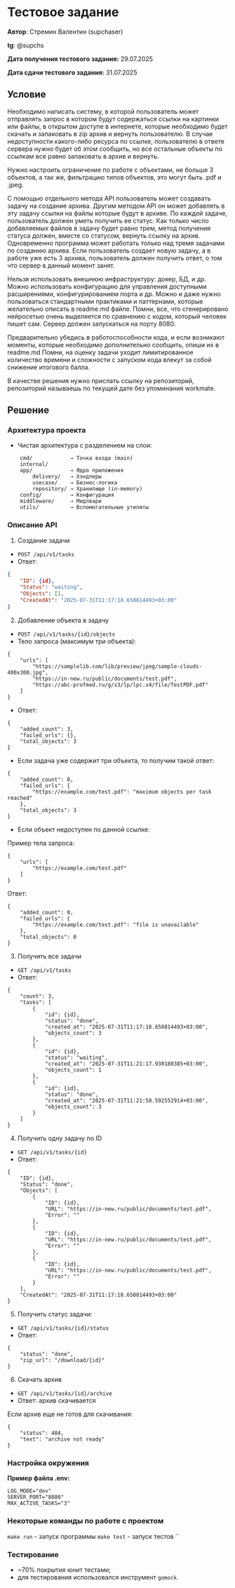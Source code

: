 # Тестовое задание

**Автор**: Стремин Валентин (supchaser)

**tg**: @supchs

**Дата получения тестового задания:** 29.07.2025

**Дата сдачи тестового задания:** 31.07.2025

## Условие

Необходимо написать систему, в которой пользователь может отправлять запрос в котором будут содержаться ссылки на картинки или файлы, в открытом доступе в интернете, которые необходимо будет скачать и запаковать в zip архив и вернуть пользователю. В случае недоступности какого-либо ресурса по ссылке, пользователю в ответе сервера нужно будет об этом сообщить, но все остальные объекты по ссылкам все равно запаковать в архив и вернуть.

Нужно настроить ограничение по работе с объектами, не больше 3 объектов, а так же, фильтрацию типов объектов, это могут быть .pdf и .jpeg.

С помощью отдельного метода API пользователь может создавать задачу на создание архива. Другим методом API он может добавлять в эту задачу ссылки на файлы которые будут в архиве. По каждой задаче, пользователь должен уметь получить ее статус. Как только число добавляемых файлов в задачу будет равно трем, метод получения статуса должен, вместе со статусом, вернуть ссылку на архив. 
Одновременно программа может работать только над тремя задачами по созданию архива. Если пользователь создает новую задачу, а в работе уже есть 3 архива, пользователь должен получить ответ, о том что сервер в данный момент занят.

Нельзя использовать внешнюю инфраструктуру: докер, БД, и др. Можно использовать конфигурацию для управления доступными расширениями, конфигурированием порта и др. Можно и даже нужно пользоваться стандартными практиками и паттернами, которые желательно описать в readme.md файле. Помни, все, что сгенерировано нейросетью очень выделяется по сравнению с кодом, который человек пишет сам.
Сервер должен запускаться на порту 8080.

Предварительно убедись в работоспособности кода, и если возникают моменты, которые необходимо дополнительно сообщить, опиши их в readme.md Помни, на оценку задачи уходит лимитированное количество времени и сложности с запуском кода влекут за собой снижение итогового балла.

В качестве решения нужно прислать ссылку на репозиторий, репозиторий называешь по текущей дате без упоминания workmate.

## Решение

### Архитектура проекта

- Чистая архитектура с разделением на слои:
```
    cmd/            → Точка входа (main)
    internal/
    app/            → Ядро приложения
        delivery/   → Хэндлеры
        usecase/    → Бизнес-логика
        repository/ → Хранилище (in-memory)
    config/         → Конфигурация
    middleware/     → Мидлвари
    utils/          → Вспомогательные утилиты
```

### Описание API

1. Создание задачи

- `POST /api/v1/tasks`
- Ответ:
```.json
{
	"ID": {id},
	"Status": "waiting",
	"Objects": [],
	"CreatedAt": "2025-07-31T11:17:18.650814493+03:00"
}
``` 

2. Добавление объекта в задачу

- `POST /api/v1/tasks/{id}/objects`
- Тело запроса (максимум три объекта):
```
{
    "urls": [
        "https://samplelib.com/lib/preview/jpeg/sample-clouds-400x300.jpg",
        "https://in-new.ru/public/documents/test.pdf",
        "https://abc-profmed.ru/g/s3/lp/lpc.v4/file/TestPDF.pdf"
    ]
}
```

- Ответ:
```
{
	"added_count": 3,
	"failed_urls": {},
	"total_objects": 3
}
```

- Если задача уже содержит три объекта, то получим такой ответ:
```
{
	"added_count": 0,
	"failed_urls": {
		"https://example.com/test.pdf": "maximum objects per task reached"
	},
	"total_objects": 3
}
```

- Если объект недоступен по данной ссылке:

Пример тела запроса:
```
{
    "urls": [
        "https://example.com/test.pdf"
    ]
}
```

Ответ:
```
{
	"added_count": 0,
	"failed_urls": {
		"https://example.com/test.pdf": "file is unavailable"
	},
	"total_objects": 0
}
```

3. Получить все задачи

- `GET /api/v1/tasks`
- Ответ:
```
{
	"count": 3,
	"tasks": [
		{
			"id": {id},
			"status": "done",
			"created_at": "2025-07-31T11:17:18.650814493+03:00",
			"objects_count": 3
		},
		{
			"id": {id},
			"status": "waiting",
			"created_at": "2025-07-31T11:21:17.930180385+03:00",
			"objects_count": 1
		},
		{
			"id": {id},
			"status": "done",
			"created_at": "2025-07-31T11:21:58.592552914+03:00",
			"objects_count": 3
		}
	]
}
```

4. Получить одну задачу по ID

- `GET /api/v1/tasks/{id}` 
- Ответ:
```
{
	"ID": {id},
	"Status": "done",
	"Objects": [
		{
			"ID": {id},
			"URL": "https://in-new.ru/public/documents/test.pdf",
			"Error": ""
		},
		{
			"ID": {id},
			"URL": "https://in-new.ru/public/documents/test.pdf",
			"Error": ""
		},
		{
			"ID": {id},
			"URL": "https://in-new.ru/public/documents/test.pdf",
			"Error": ""
		}
	],
	"CreatedAt": "2025-07-31T11:17:18.650814493+03:00"
}
```

5. Получить статус задачи:
 
- `GET /api/v1/tasks/{id}/status` 
- Ответ:
```
{
	"status": "done",
	"zip_url": "/download/{id}"
}
``` 

6. Скачать архив

- `GET /api/v1/tasks/{id}/archive`
- Ответ: архив скачивается

Если архив еще не готов для скачивания:
```
{
	"status": 404,
	"text": "archive not ready"
}
```

### Настройка окружения

**Пример файла .env:**

```.env
LOG_MODE="dev"
SERVER_PORT="8080"
MAX_ACTIVE_TASKS="3"
```

### Некоторые команды по работе с проектом

`make run` - запуск программы
`make test` - запуск тестов
``
### Тестирование

- ~70% покрытия юнит тестами;
- для тестирования использовался инструмент `gomock`.
